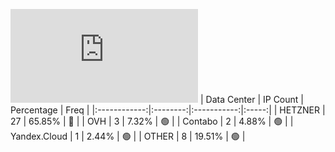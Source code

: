 ![Diagramm](https://github.com/obajay/StateSync-snapshots/blob/main/Projects/Qwoyn/1/README.md)
| Data Center | IP Count | Percentage | Freq |
|:------------:|:--------:|:-----------:|:-----:|
| HETZNER | 27 | 65.85% | 🔴 |
| OVH | 3 | 7.32% | 🟢 |
| Contabo | 2 | 4.88% | 🟢 |
| Yandex.Cloud | 1 | 2.44% | 🟢 |
| OTHER | 8 | 19.51% | 🟢 |